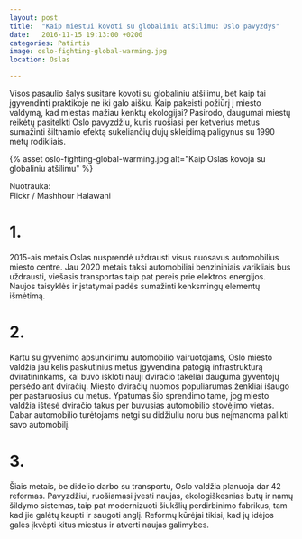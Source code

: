 ```yaml
---
layout: post
title:  "Kaip miestui kovoti su globaliniu atšilimu: Oslo pavyzdys"
date:   2016-11-15 19:13:00 +0200
categories: Patirtis
image: oslo-fighting-global-warming.jpg
location: Oslas

---
```


<p>
Visos pasaulio šalys susitarė kovoti su globaliniu atšilimu, bet kaip tai įgyvendinti praktikoje ne iki galo aišku. Kaip pakeisti požiūrį į miesto valdymą, kad miestas mažiau kenktų ekologijai? Pasirodo, daugumai miestų reikėtų pasitelkti Oslo pavyzdžiu, kuris ruošiasi per ketverius metus sumažinti šiltnamio efektą sukeliančių dujų skleidimą paligynus su 1990 metų rodikliais.
</p>

{% asset oslo-fighting-global-warming.jpg alt="Kaip Oslas kovoja su globaliniu atšilimu" %}
<div class="lighter smaller" style="margin:12px 0;">Nuotrauka: <br />
Flickr / Mashhour Halawani
</div>


<h1> 1.</h1>
<p>
2015-ais metais Oslas nusprendė uždrausti visus nuosavus automobilius miesto centre. Jau 2020 metais taksi automobiliai benzininiais varikliais bus uždrausti, viešasis transportas taip pat pereis prie elektros energijos. Naujos taisyklės ir įstatymai padės sumažinti kenksmingų elementų išmėtimą.</p>
<h1>2.</h1>
<p>
Kartu su gyvenimo apsunkinimu automobilio vairuotojams, Oslo miesto valdžia jau kelis paskutinius metus įgyvendina patogią infrastruktūrą dviratininkams, kai buvo iškloti nauji dviračio takeliai dauguma gyventojų persėdo ant dviračių. Miesto dviračių nuomos populiarumas ženkliai išaugo  per pastaruosius du metus. Ypatumas šio sprendimo tame, jog miesto valdžia ištesė dviračio takus per buvusias automobilio stovėjimo vietas. Dabar automobilio turėtojams netgi su didžiuliu noru bus neįmanoma palikti savo automobilį. </p>



<h1>3.</h1>
<p>
Šiais metais, be didelio darbo su transportu, Oslo valdžia planuoja dar 42 reformas. Pavyzdžiui, ruošiamasi įvesti naujas, ekologiškesnias butų ir namų šildymo sistemas, taip pat modernizuoti šiukšlių perdirbinimo fabrikus, tam kad jie galėtų kaupti ir saugoti anglį. Reformų kūrėjai tikisi, kad jų idėjos galės įkvėpti kitus miestus ir atverti naujas galimybes.
</p>
